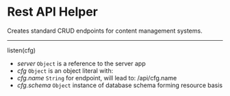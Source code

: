 # Rest API Helper

Creates standard CRUD endpoints for content management systems.


****

listen(cfg)

*	*server* `Object` is a reference to the server app
*	*cfg* `Object` is an object literal with:
*	*cfg.name* `String` for endpoint, will lead to: /api/cfg.name
*	*cfg.schema* `Object` instance of database schema forming resource basis